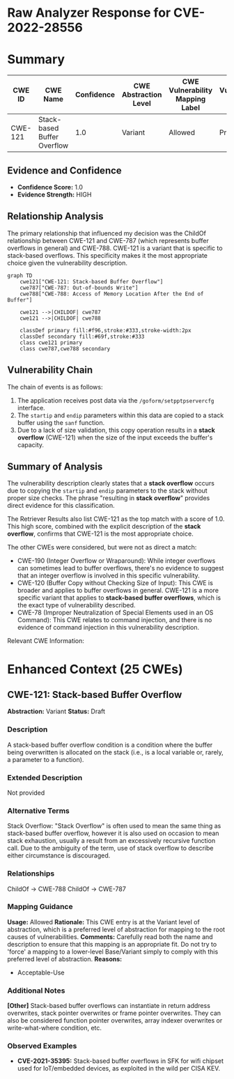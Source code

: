 # Raw Analyzer Response for CVE-2022-28556

# Summary
| CWE ID | CWE Name | Confidence | CWE Abstraction Level | CWE Vulnerability Mapping Label | CWE-Vulnerability Mapping Notes |
|---|---|---|---|---|---|
| CWE-121 | Stack-based Buffer Overflow | 1.0 | Variant | Allowed | Primary CWE |

## Evidence and Confidence

*   **Confidence Score:** 1.0
*   **Evidence Strength:** HIGH

## Relationship Analysis
The primary relationship that influenced my decision was the ChildOf relationship between CWE-121 and CWE-787 (which represents buffer overflows in general) and CWE-788. CWE-121 is a variant that is specific to stack-based overflows. This specificity makes it the most appropriate choice given the vulnerability description.

```mermaid
graph TD
    cwe121["CWE-121: Stack-based Buffer Overflow"]
    cwe787["CWE-787: Out-of-bounds Write"]
    cwe788["CWE-788: Access of Memory Location After the End of Buffer"]
    
    cwe121 -->|CHILDOF| cwe787
    cwe121 -->|CHILDOF| cwe788
    
    classDef primary fill:#f96,stroke:#333,stroke-width:2px
    classDef secondary fill:#69f,stroke:#333
    class cwe121 primary
    class cwe787,cwe788 secondary
```

## Vulnerability Chain
The chain of events is as follows:
1.  The application receives post data via the `/goform/setpptpservercfg` interface.
2.  The `startip` and `endip` parameters within this data are copied to a stack buffer using the `sanf` function.
3.  Due to a lack of size validation, this copy operation results in a **stack overflow** (CWE-121) when the size of the input exceeds the buffer's capacity.

## Summary of Analysis
The vulnerability description clearly states that a **stack overflow** occurs due to copying the `startip` and `endip` parameters to the stack without proper size checks. The phrase "resulting in **stack overflow**" provides direct evidence for this classification.

The Retriever Results also list CWE-121 as the top match with a score of 1.0. This high score, combined with the explicit description of the **stack overflow**, confirms that CWE-121 is the most appropriate choice.

The other CWEs were considered, but were not as direct a match:
*   CWE-190 (Integer Overflow or Wraparound): While integer overflows can sometimes lead to buffer overflows, there's no evidence to suggest that an integer overflow is involved in this specific vulnerability.
*   CWE-120 (Buffer Copy without Checking Size of Input): This CWE is broader and applies to buffer overflows in general. CWE-121 is a more specific variant that applies to **stack-based buffer overflows**, which is the exact type of vulnerability described.
*   CWE-78 (Improper Neutralization of Special Elements used in an OS Command): This CWE relates to command injection, and there is no evidence of command injection in this vulnerability description.

Relevant CWE Information:

# Enhanced Context (25 CWEs)

## CWE-121: Stack-based Buffer Overflow
**Abstraction:** Variant
**Status:** Draft

### Description
A stack-based buffer overflow condition is a condition where the buffer being overwritten is allocated on the stack (i.e., is a local variable or, rarely, a parameter to a function).

### Extended Description
Not provided

### Alternative Terms
Stack Overflow: "Stack Overflow" is often used to mean the same thing as stack-based buffer overflow, however it is also used on occasion to mean stack exhaustion, usually a result from an excessively recursive function call. Due to the ambiguity of the term, use of stack overflow to describe either circumstance is discouraged.

### Relationships
ChildOf -> CWE-788
ChildOf -> CWE-787

### Mapping Guidance
**Usage:** Allowed
**Rationale:** This CWE entry is at the Variant level of abstraction, which is a preferred level of abstraction for mapping to the root causes of vulnerabilities.
**Comments:** Carefully read both the name and description to ensure that this mapping is an appropriate fit. Do not try to 'force' a mapping to a lower-level Base/Variant simply to comply with this preferred level of abstraction.
**Reasons:**
- Acceptable-Use

### Additional Notes
**[Other]** Stack-based buffer overflows can instantiate in return address overwrites, stack pointer overwrites or frame pointer overwrites. They can also be considered function pointer overwrites, array indexer overwrites or write-what-where condition, etc.

### Observed Examples
- **CVE-2021-35395:** Stack-based buffer overflows in SFK for wifi chipset used for IoT/embedded devices, as exploited in the wild per CISA KEV.